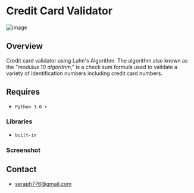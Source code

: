 # Credit Card Validator
![image](https://user-images.githubusercontent.com/72005563/182262358-b6bf74a5-04d3-41d6-8347-b150d1f29ce3.png)

## Overview
Credit card validator using Luhn's Algorithm. The algorithm also known as the "_modulus 10 algorithm_," is a check sum formula used to validate a variety of identification numbers including credit card numbers. 

##  Requires
- `Python 3.0 +` 

### Libraries
- `built-in`

### Screenshot


##  Contact
- [seraph776@gmail.com]()
